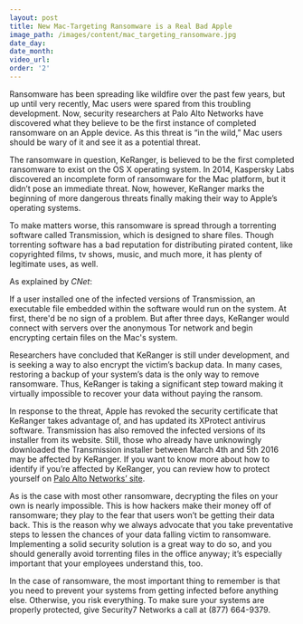 ```yaml
---
layout: post
title: New Mac-Targeting Ransomware is a Real Bad Apple
image_path: /images/content/mac_targeting_ransomware.jpg
date_day:
date_month:
video_url:
order: '2'
---
```



Ransomware has been spreading like wildfire over the past few years, but up until very recently, Mac users were spared from this troubling development. Now, security researchers at Palo Alto Networks have discovered what they believe to be the first instance of completed ransomware on an Apple device. As this threat is “in the wild,” Mac users should be wary of it and see it as a potential threat.

The ransomware in question, KeRanger, is believed to be the first completed ransomware to exist on the OS X operating system. In 2014, Kaspersky Labs discovered an incomplete form of ransomware for the Mac platform, but it didn’t pose an immediate threat. Now, however, KeRanger marks the beginning of more dangerous threats finally making their way to Apple’s operating systems.

To make matters worse, this ransomware is spread through a torrenting software called Transmission, which is designed to share files. Though torrenting software has a bad reputation for distributing pirated content, like copyrighted films, tv shows, music, and much more, it has plenty of legitimate uses, as well.

As explained by *CNet*:

If a user installed one of the infected versions of Transmission, an executable file embedded within the software would run on the system. At first, there'd be no sign of a problem. But after three days, KeRanger would connect with servers over the anonymous Tor network and begin encrypting certain files on the Mac's system.

Researchers have concluded that KeRanger is still under development, and is seeking a way to also encrypt the victim’s backup data. In many cases, restoring a backup of your system’s data is the only way to remove ransomware. Thus, KeRanger is taking a significant step toward making it virtually impossible to recover your data without paying the ransom.

In response to the threat, Apple has revoked the security certificate that KeRanger takes advantage of, and has updated its XProtect antivirus software. Transmission has also removed the infected versions of its installer from its website. Still, those who already have unknowingly downloaded the Transmission installer between March 4th and 5th 2016 may be affected by KeRanger. If you want to know more about how to identify if you’re affected by KeRanger, you can review how to protect yourself on [Palo Alto Networks’ site](http://researchcenter.paloaltonetworks.com/2016/03/new-os-x-ransomware-keranger-infected-transmission-bittorrent-client-installer/).

As is the case with most other ransomware, decrypting the files on your own is nearly impossible. This is how hackers make their money off of ransomware; they play to the fear that users won’t be getting their data back. This is the reason why we always advocate that you take preventative steps to lessen the chances of your data falling victim to ransomware. Implementing a solid security solution is a great way to do so, and you should generally avoid torrenting files in the office anyway; it’s especially important that your employees understand this, too.

In the case of ransomware, the most important thing to remember is that you need to prevent your systems from getting infected before anything else. Otherwise, you risk everything. To make sure your systems are properly protected, give Security7 Networks a call at (877) 664-9379.